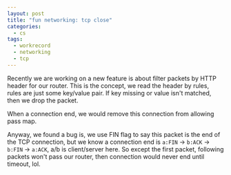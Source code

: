```yaml
---
layout: post
title: "fun networking: tcp close"
categories:
  - cs
tags:
  - workrecord
  - networking
  - tcp
---
```


Recently we are working on a new feature is about filter packets by HTTP header for our router.
This is the concept, we read the header by rules, rules are just some key/value pair.
If key missing or value isn't matched, then we drop the packet.

When a connection end, we would remove this connection from allowing pass map.

Anyway, we found a bug is, we use FIN flag to say this packet is the end of the TCP connection,
but we know a connection end is `a:FIN` -> `b:ACK` -> `b:FIN` -> `a:ACK`, a/b is client/server here.
So except the first packet, following packets won't pass our router,
then connection would never end until timeout, lol.
